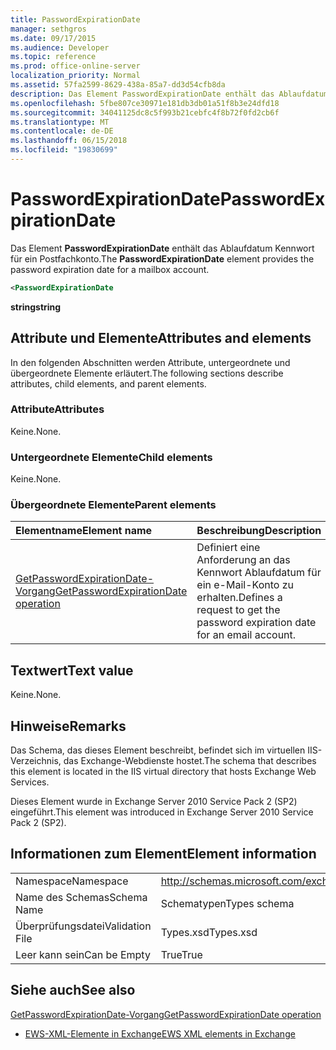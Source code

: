 ```yaml
---
title: PasswordExpirationDate
manager: sethgros
ms.date: 09/17/2015
ms.audience: Developer
ms.topic: reference
ms.prod: office-online-server
localization_priority: Normal
ms.assetid: 57fa2599-8629-438a-85a7-dd3d54cfb8da
description: Das Element PasswordExpirationDate enthält das Ablaufdatum Kennwort für ein Postfachkonto.
ms.openlocfilehash: 5fbe807ce30971e181db3db01a51f8b3e24dfd18
ms.sourcegitcommit: 34041125dc8c5f993b21cebfc4f8b72f0fd2cb6f
ms.translationtype: MT
ms.contentlocale: de-DE
ms.lasthandoff: 06/15/2018
ms.locfileid: "19830699"
---
```

# <a name="passwordexpirationdate"></a><span data-ttu-id="6ad1b-103">PasswordExpirationDate</span><span class="sxs-lookup"><span data-stu-id="6ad1b-103">PasswordExpirationDate</span></span>

<span data-ttu-id="6ad1b-104">Das Element **PasswordExpirationDate** enthält das Ablaufdatum Kennwort für ein Postfachkonto.</span><span class="sxs-lookup"><span data-stu-id="6ad1b-104">The **PasswordExpirationDate** element provides the password expiration date for a mailbox account.</span></span> 
  
```XML
<PasswordExpirationDate
```

 <span data-ttu-id="6ad1b-105">**string**</span><span class="sxs-lookup"><span data-stu-id="6ad1b-105">**string**</span></span>
## <a name="attributes-and-elements"></a><span data-ttu-id="6ad1b-106">Attribute und Elemente</span><span class="sxs-lookup"><span data-stu-id="6ad1b-106">Attributes and elements</span></span>

<span data-ttu-id="6ad1b-107">In den folgenden Abschnitten werden Attribute, untergeordnete und übergeordnete Elemente erläutert.</span><span class="sxs-lookup"><span data-stu-id="6ad1b-107">The following sections describe attributes, child elements, and parent elements.</span></span>
  
### <a name="attributes"></a><span data-ttu-id="6ad1b-108">Attribute</span><span class="sxs-lookup"><span data-stu-id="6ad1b-108">Attributes</span></span>

<span data-ttu-id="6ad1b-109">Keine.</span><span class="sxs-lookup"><span data-stu-id="6ad1b-109">None.</span></span>
  
### <a name="child-elements"></a><span data-ttu-id="6ad1b-110">Untergeordnete Elemente</span><span class="sxs-lookup"><span data-stu-id="6ad1b-110">Child elements</span></span>

<span data-ttu-id="6ad1b-111">Keine.</span><span class="sxs-lookup"><span data-stu-id="6ad1b-111">None.</span></span>
  
### <a name="parent-elements"></a><span data-ttu-id="6ad1b-112">Übergeordnete Elemente</span><span class="sxs-lookup"><span data-stu-id="6ad1b-112">Parent elements</span></span>

|<span data-ttu-id="6ad1b-113">**Elementname**</span><span class="sxs-lookup"><span data-stu-id="6ad1b-113">**Element name**</span></span>|<span data-ttu-id="6ad1b-114">**Beschreibung**</span><span class="sxs-lookup"><span data-stu-id="6ad1b-114">**Description**</span></span>|
|:-----|:-----|
|[<span data-ttu-id="6ad1b-115">GetPasswordExpirationDate-Vorgang</span><span class="sxs-lookup"><span data-stu-id="6ad1b-115">GetPasswordExpirationDate operation</span></span>](getpasswordexpirationdate-operation.md) <br/> |<span data-ttu-id="6ad1b-116">Definiert eine Anforderung an das Kennwort Ablaufdatum für ein e-Mail-Konto zu erhalten.</span><span class="sxs-lookup"><span data-stu-id="6ad1b-116">Defines a request to get the password expiration date for an email account.</span></span>  <br/> |
   
## <a name="text-value"></a><span data-ttu-id="6ad1b-117">Textwert</span><span class="sxs-lookup"><span data-stu-id="6ad1b-117">Text value</span></span>

<span data-ttu-id="6ad1b-118">Keine.</span><span class="sxs-lookup"><span data-stu-id="6ad1b-118">None.</span></span>
  
## <a name="remarks"></a><span data-ttu-id="6ad1b-119">Hinweise</span><span class="sxs-lookup"><span data-stu-id="6ad1b-119">Remarks</span></span>

<span data-ttu-id="6ad1b-120">Das Schema, das dieses Element beschreibt, befindet sich im virtuellen IIS-Verzeichnis, das Exchange-Webdienste hostet.</span><span class="sxs-lookup"><span data-stu-id="6ad1b-120">The schema that describes this element is located in the IIS virtual directory that hosts Exchange Web Services.</span></span>
  
<span data-ttu-id="6ad1b-121">Dieses Element wurde in Exchange Server 2010 Service Pack 2 (SP2) eingeführt.</span><span class="sxs-lookup"><span data-stu-id="6ad1b-121">This element was introduced in Exchange Server 2010 Service Pack 2 (SP2).</span></span>
  
## <a name="element-information"></a><span data-ttu-id="6ad1b-122">Informationen zum Element</span><span class="sxs-lookup"><span data-stu-id="6ad1b-122">Element information</span></span>

|||
|:-----|:-----|
|<span data-ttu-id="6ad1b-123">Namespace</span><span class="sxs-lookup"><span data-stu-id="6ad1b-123">Namespace</span></span>  <br/> |http://schemas.microsoft.com/exchange/services/2006/types  <br/> |
|<span data-ttu-id="6ad1b-124">Name des Schemas</span><span class="sxs-lookup"><span data-stu-id="6ad1b-124">Schema Name</span></span>  <br/> |<span data-ttu-id="6ad1b-125">Schematypen</span><span class="sxs-lookup"><span data-stu-id="6ad1b-125">Types schema</span></span>  <br/> |
|<span data-ttu-id="6ad1b-126">Überprüfungsdatei</span><span class="sxs-lookup"><span data-stu-id="6ad1b-126">Validation File</span></span>  <br/> |<span data-ttu-id="6ad1b-127">Types.xsd</span><span class="sxs-lookup"><span data-stu-id="6ad1b-127">Types.xsd</span></span>  <br/> |
|<span data-ttu-id="6ad1b-128">Leer kann sein</span><span class="sxs-lookup"><span data-stu-id="6ad1b-128">Can be Empty</span></span>  <br/> |<span data-ttu-id="6ad1b-129">True</span><span class="sxs-lookup"><span data-stu-id="6ad1b-129">True</span></span>  <br/> |
   
## <a name="see-also"></a><span data-ttu-id="6ad1b-130">Siehe auch</span><span class="sxs-lookup"><span data-stu-id="6ad1b-130">See also</span></span>



[<span data-ttu-id="6ad1b-131">GetPasswordExpirationDate-Vorgang</span><span class="sxs-lookup"><span data-stu-id="6ad1b-131">GetPasswordExpirationDate operation</span></span>](getpasswordexpirationdate-operation.md)


- [<span data-ttu-id="6ad1b-132">EWS-XML-Elemente in Exchange</span><span class="sxs-lookup"><span data-stu-id="6ad1b-132">EWS XML elements in Exchange</span></span>](ews-xml-elements-in-exchange.md)

